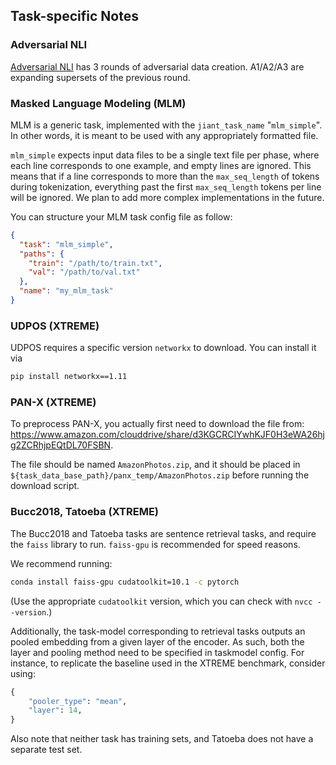## Task-specific Notes

### Adversarial NLI

[Adversarial NLI](https://arxiv.org/pdf/1910.14599.pdf) has 3 rounds of adversarial data creation. A1/A2/A3 are expanding supersets of the previous round.


### Masked Language Modeling (MLM)

MLM is a generic task, implemented with the `jiant_task_name` "`mlm_simple`". In other words, it is meant to be used with any appropriately formatted file.

`mlm_simple` expects input data files to be a single text file per phase, where each line corresponds to one example, and empty lines are ignored. This means that if a line corresponds to more than the `max_seq_length` of tokens during tokenization, everything past the first `max_seq_length` tokens per line will be ignored. We plan to add more complex implementations in the future.

You can structure your MLM task config file as follow:

```json
{
  "task": "mlm_simple",
  "paths": {
    "train": "/path/to/train.txt",
    "val": "/path/to/val.txt"
  },
  "name": "my_mlm_task"
}
```

### UDPOS (XTREME)

UDPOS requires a specific version `networkx` to download. You can install it via

```bash
pip install networkx==1.11
```


### PAN-X (XTREME)

To preprocess PAN-X, you actually first need to download the file from: https://www.amazon.com/clouddrive/share/d3KGCRCIYwhKJF0H3eWA26hjg2ZCRhjpEQtDL70FSBN.

The file should be named `AmazonPhotos.zip`, and it should be placed in `${task_data_base_path}/panx_temp/AmazonPhotos.zip` before running the download script.


### Bucc2018, Tatoeba (XTREME)

The Bucc2018 and Tatoeba tasks are sentence retrieval tasks, and require the `faiss` library to run. `faiss-gpu` is recommended for speed reasons.

We recommend running:

```bash
conda install faiss-gpu cudatoolkit=10.1 -c pytorch
```

(Use the appropriate `cudatoolkit` version, which you can check with `nvcc --version`.)

Additionally, the task-model corresponding to retrieval tasks outputs an pooled embedding from a given layer of the encoder. As such, both the layer and pooling method need to be specified in taskmodel config. For instance, to replicate the baseline used in the XTREME benchmark, consider using:

```python
{
    "pooler_type": "mean",
    "layer": 14,
}
```

Also note that neither task has training sets, and Tatoeba does not have a separate test set.